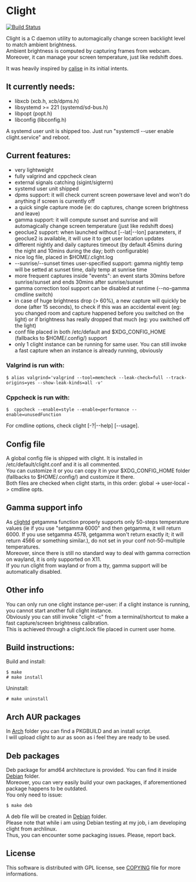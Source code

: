 # Clight

[![Build Status](https://travis-ci.org/FedeDP/Clight.svg?branch=master)](https://travis-ci.org/FedeDP/Clight)

Clight is a C daemon utility to automagically change screen backlight level to match ambient brightness.  
Ambient brightness is computed by capturing frames from webcam.  
Moreover, it can manage your screen temperature, just like redshift does.  

It was heavily inspired by [calise](http://calise.sourceforge.net/wordpress/) in its initial intents.  

## It currently needs:
* libxcb (xcb.h, xcb/dpms.h)
* libsystemd >= 221 (systemd/sd-bus.h)
* libpopt (popt.h)
* libconfig (libconfig.h)

A systemd user unit is shipped too. Just run "systemctl --user enable clight.service" and reboot.

## Current features:
* very lightweight
* fully valgrind and cppcheck clean
* external signals catching (sigint/sigterm)
* systemd user unit shipped
* dpms support: it will check current screen powersave level and won't do anything if screen is currently off
* a quick single capture mode (ie: do captures, change screen brightness and leave)
* gamma support: it will compute sunset and sunrise and will automagically change screen temperature (just like redshift does)
* geoclue2 support: when launched without [--lat|--lon] parameters, if geoclue2 is available, it will use it to get user location updates
* different nightly and daily captures timeout (by default 45mins during the night and 10mins during the day; both configurable)
* nice log file, placed in $HOME/.clight.log
* --sunrise/--sunset times user-specified support: gamma nightly temp will be setted at sunset time, daily temp at sunrise time
* more frequent captures inside "events": an event starts 30mins before sunrise/sunset and ends 30mins after sunrise/sunset
* gamma correction tool support can be disabled at runtime (--no-gamma cmdline switch)
* in case of huge brightness drop (> 60%), a new capture will quickly be done (after 15 seconds), to check if this was an accidental event (eg: you changed room and capture happened before you switched on the light) or if brightness has really dropped that much (eg: you switched off the light)
* conf file placed in both /etc/default and $XDG_CONFIG_HOME (fallbacks to $HOME/.config/) support
* only 1 clight instance can be running for same user. You can still invoke a fast capture when an instance is already running, obviously

### Valgrind is run with:

    $ alias valgrind='valgrind --tool=memcheck --leak-check=full --track-origins=yes --show-leak-kinds=all -v'

### Cppcheck is run with:

    $  cppcheck --enable=style --enable=performance --enable=unusedFunction

For cmdline options, check clight [-?|--help] [--usage].  

## Config file
A global config file is shipped with clight. It is installed in /etc/default/clight.conf and it is all commented.  
You can customize it or you can copy it in your $XDG_CONFIG_HOME folder (fallbacks to $HOME/.config/) and customize it there.  
Both files are checked when clight starts, in this order: global -> user-local -> cmdline opts.  

## Gamma support info
As [clightd](https://github.com/FedeDP/Clight/tree/master/clightd#devel-info) getgamma function properly supports only 50-steps temperature values (ie if you use "setgamma 6000" and then getgamma, it will return 6000. If you use setgamma 4578, getgamma won't return exactly it; it will return 4566 or something similar.), do not set in your conf not-50-multiple temperatures.  
Moreover, since there is still no standard way to deal with gamma correction on wayland, it is only supported on X11.  
If you run clight from wayland or from a tty, gamma support will be automatically disabled.

## Other info
You can only run one clight instance per-user: if a clight instance is running, you cannot start another full clight instance.  
Obviously you can still invoke "clight -c" from a terminal/shortcut to make a fast capture/screen brightness calibration.  
This is achieved through a clight.lock file placed in current user home.

## Build instructions:
Build and install:

    $ make
    # make install

Uninstall:

    # make uninstall

## Arch AUR packages
In [Arch](https://github.com/FedeDP/Clight/tree/master/Arch) folder you can find a PKGBUILD and an install script.  
I will upload clight to aur as soon as i feel they are ready to be used.  

## Deb packages
Deb package for amd64 architecture is provided. You can find it inside [Debian](https://github.com/FedeDP/Clight/tree/master/Debian) folder.  
Moreover, you can very easily build your own packages, if aforementioned package happens to be outdated.  
You only need to issue:

    $ make deb

A deb file will be created in [Debian](https://github.com/FedeDP/Clight/tree/master/Debian) folder.  
Please note that while i am using Debian testing at my job, i am developing clight from archlinux.  
Thus, you can encounter some packaging issues. Please, report back.  

## License
This software is distributed with GPL license, see [COPYING](https://github.com/FedeDP/Clight/blob/master/COPYING) file for more informations.
